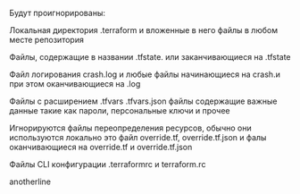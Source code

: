 Будут проигнорированы:

Локальная директория .terraform и вложенные в него файлы в любом месте репозитория

Файлы, содержащие в названии .tfstate. или заканчивающиеся на .tfstate

Файл логирования crash.log и любые файлы начинающиеся на crash.и при этом оканчивающиеся на .log

Файлы с расширением .tfvars .tfvars.json файлы содержащие важные данные такие как пароли, персональные ключи и прочее

Игнорируются файлы переопределения ресурсов, обычно они используются локально это файл override.tf, override.tf.json и фалы оканчивающиеся на override.tf и override.tf.json

Файлы CLI конфигурации .terraformrc и terraform.rc

anotherline
